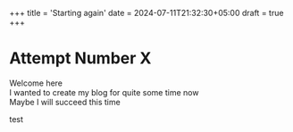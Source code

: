 +++
title = 'Starting again'
date = 2024-07-11T21:32:30+05:00
draft = true
+++

# Attempt Number X

Welcome here  
I wanted to create my blog for quite some time now  
Maybe I will succeed this time

test
